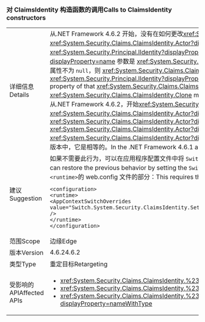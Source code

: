 ### <a name="calls-to-claimsidentity-constructors"></a><span data-ttu-id="f6313-101">对 ClaimsIdentity 构造函数的调用</span><span class="sxs-lookup"><span data-stu-id="f6313-101">Calls to ClaimsIdentity constructors</span></span>

|   |   |
|---|---|
|<span data-ttu-id="f6313-102">详细信息</span><span class="sxs-lookup"><span data-stu-id="f6313-102">Details</span></span>|<span data-ttu-id="f6313-103">从.NET Framework 4.6.2 开始，没有在如何更改<xref:System.Security.Claims.ClaimsIdentity>带构造函数<xref:System.Security.Principal.IIdentity?displayProperty=name>参数集<xref:System.Security.Claims.ClaimsIdentity.Actor?displayProperty=name>属性。</span><span class="sxs-lookup"><span data-stu-id="f6313-103">Starting with the .NET Framework 4.6.2, there is a change in how <xref:System.Security.Claims.ClaimsIdentity> constructors with an <xref:System.Security.Principal.IIdentity?displayProperty=name> parameter set the <xref:System.Security.Claims.ClaimsIdentity.Actor?displayProperty=name> property.</span></span> <span data-ttu-id="f6313-104">如果 <xref:System.Security.Principal.IIdentity?displayProperty=name> 参数是 <xref:System.Security.Claims.ClaimsIdentity> 对象，且该 <xref:System.Security.Claims.ClaimsIdentity> 对象的 <xref:System.Security.Claims.ClaimsIdentity.Actor?displayProperty=name> 属性不为 <code>null</code>，则 <xref:System.Security.Claims.ClaimsIdentity.Actor?displayProperty=name> 属性是使用 <xref:System.Security.Claims.ClaimsIdentity.Clone> 方法附加的。</span><span class="sxs-lookup"><span data-stu-id="f6313-104">If the <xref:System.Security.Principal.IIdentity?displayProperty=name> argument is a <xref:System.Security.Claims.ClaimsIdentity> object, and the <xref:System.Security.Claims.ClaimsIdentity.Actor?displayProperty=name> property of that <xref:System.Security.Claims.ClaimsIdentity> object is not <code>null</code>, the <xref:System.Security.Claims.ClaimsIdentity.Actor?displayProperty=name> property is attached by using the <xref:System.Security.Claims.ClaimsIdentity.Clone> method.</span></span> <span data-ttu-id="f6313-105">Framework 4.6.1 及早期版本中，在<xref:System.Security.Claims.ClaimsIdentity.Actor?displayProperty=name>作为现有的引用附加属性。由于此更改，从.NET Framework 4.6.2，开始<xref:System.Security.Claims.ClaimsIdentity.Actor?displayProperty=name>属性的新<xref:System.Security.Claims.ClaimsIdentity>对象是否不等于<xref:System.Security.Claims.ClaimsIdentity.Actor?displayProperty=name>属性的构造函数的<xref:System.Security.Principal.IIdentity?displayProperty=name>自变量。</span><span class="sxs-lookup"><span data-stu-id="f6313-105">In the Framework 4.6.1 and earlier versions, the <xref:System.Security.Claims.ClaimsIdentity.Actor?displayProperty=name> property is attached as an existing reference.Because of this change, starting with the .NET Framework 4.6.2, the <xref:System.Security.Claims.ClaimsIdentity.Actor?displayProperty=name> property of the new <xref:System.Security.Claims.ClaimsIdentity> object is not equal to the <xref:System.Security.Claims.ClaimsIdentity.Actor?displayProperty=name> property of the constructor's <xref:System.Security.Principal.IIdentity?displayProperty=name> argument.</span></span> <span data-ttu-id="f6313-106">在.NET Framework 4.6.1 及更早版本中，它是相等的。</span><span class="sxs-lookup"><span data-stu-id="f6313-106">In the .NET Framework 4.6.1 and earlier versions, it is equal.</span></span>|
|<span data-ttu-id="f6313-107">建议</span><span class="sxs-lookup"><span data-stu-id="f6313-107">Suggestion</span></span>|<span data-ttu-id="f6313-108">如果不需要此行为，可以在应用程序配置文件中将 <code>Switch.System.Security.ClaimsIdentity.SetActorAsReferenceWhenCopyingClaimsIdentity</code> 开关设置为 <code>true</code>，从而还原旧行为。</span><span class="sxs-lookup"><span data-stu-id="f6313-108">If this behavior is undesirable, you can restore the previous behavior by setting the <code>Switch.System.Security.ClaimsIdentity.SetActorAsReferenceWhenCopyingClaimsIdentity</code> switch in your application configuration file to <code>true</code>.</span></span> <span data-ttu-id="f6313-109">这要求你添加到以下<code>&lt;runtime&gt;</code>的 web.config 文件的部分：</span><span class="sxs-lookup"><span data-stu-id="f6313-109">This requires that you add the following to the <code>&lt;runtime&gt;</code> section of your web.config file:</span></span><pre><code class="language-xml">&lt;configuration&gt;&#13;&#10;&lt;runtime&gt;&#13;&#10;&lt;AppContextSwitchOverrides value=&quot;Switch.System.Security.ClaimsIdentity.SetActorAsReferenceWhenCopyingClaimsIdentity=true&quot; /&gt;&#13;&#10;&lt;/runtime&gt;&#13;&#10;&lt;/configuration&gt;&#13;&#10;</code></pre>|
|<span data-ttu-id="f6313-110">范围</span><span class="sxs-lookup"><span data-stu-id="f6313-110">Scope</span></span>|<span data-ttu-id="f6313-111">边缘</span><span class="sxs-lookup"><span data-stu-id="f6313-111">Edge</span></span>|
|<span data-ttu-id="f6313-112">版本</span><span class="sxs-lookup"><span data-stu-id="f6313-112">Version</span></span>|<span data-ttu-id="f6313-113">4.6.2</span><span class="sxs-lookup"><span data-stu-id="f6313-113">4.6.2</span></span>|
|<span data-ttu-id="f6313-114">类型</span><span class="sxs-lookup"><span data-stu-id="f6313-114">Type</span></span>|<span data-ttu-id="f6313-115">重定目标</span><span class="sxs-lookup"><span data-stu-id="f6313-115">Retargeting</span></span>|
|<span data-ttu-id="f6313-116">受影响的 API</span><span class="sxs-lookup"><span data-stu-id="f6313-116">Affected APIs</span></span>|<ul><li><xref:System.Security.Claims.ClaimsIdentity.%23ctor(System.Security.Principal.IIdentity)?displayProperty=nameWithType></li><li><xref:System.Security.Claims.ClaimsIdentity.%23ctor(System.Security.Principal.IIdentity,System.Collections.Generic.IEnumerable{System.Security.Claims.Claim})?displayProperty=nameWithType></li><li><xref:System.Security.Claims.ClaimsIdentity.%23ctor(System.Security.Principal.IIdentity,System.Collections.Generic.IEnumerable{System.Security.Claims.Claim},System.String,System.String,System.String)?displayProperty=nameWithType></li></ul>|

